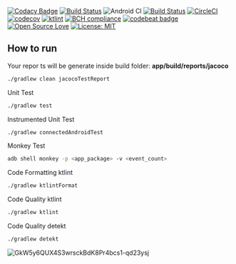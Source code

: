 [![Codacy Badge](https://api.codacy.com/project/badge/Grade/d6333cfdfbc04ea8af674b36efd67f3b)](https://app.codacy.com/manual/allefsousa/Android-Test-Coverage?utm_source=github.com&utm_medium=referral&utm_content=allefsousa/Android-Test-Coverage&utm_campaign=Badge_Grade_Dashboard)
[![Build Status](https://app.bitrise.io/app/7a6f5cd6eec731d5/status.svg?token=Z8A3sVZh3yusXl4EmTNzRg)](https://app.bitrise.io/app/7a6f5cd6eec731d5) 
![Android CI](https://github.com/allefsousa/Android-Test-Coverage/workflows/Android%20CI/badge.svg?branch=master)
[![Build Status](https://travis-ci.org/allefsousa/Android-Test-Coverage.svg?branch=master)](https://travis-ci.org/allefsousa/Android-Test-Coverage) [![CircleCI](https://circleci.com/gh/allefsousa/Android-Test-Coverage/tree/master.svg?style=svg)](https://circleci.com/gh/allefsousa/Android-Test-Coverage/tree/master) [![codecov](https://codecov.io/gh/allefsousa/Android-Test-Coverage/branch/master/graph/badge.svg?token=qSHrsOQWSj)](https://codecov.io/gh/allefsousa/Android-Test-Coverage)  [![ktlint](https://img.shields.io/badge/code%20style-%E2%9D%A4-FF4081.svg)](https://ktlint.github.io/)  [![BCH compliance](https://bettercodehub.com/edge/badge/allefsousa/Android-Test-Coverage?branch=master)](https://bettercodehub.com/) [![codebeat badge](https://codebeat.co/badges/0af8f2e2-77e6-44b7-9c2a-713b734c34b0)](https://codebeat.co/projects/github-com-allefsousa-android-test-coverage-master) [![Open Source Love](https://badges.frapsoft.com/os/v1/open-source.svg?v=103)](https://opensource.org/licenses/MIT) [![License: MIT](https://img.shields.io/badge/License-MIT-yellow.svg)](https://opensource.org/licenses/MIT) 

## How to run

Your repor ts will be generate inside build folder: **app/build/reports/jacoco**

```bash
./gradlew clean jacocoTestReport
```
Unit Test 

```bash
./gradlew test
```

Instrumented Unit Test

```bash
./gradlew connectedAndroidTest
```

Monkey Test

```bash
adb shell monkey -p <app_package> -v <event_count>
```
Code Formatting ktlint

```bash
./gradlew ktlintFormat
```
Code Quality ktlint

```bash
./gradlew ktlint
```
Code Quality detekt

```bash
./gradlew detekt
```

![GkW5y6QUX4S3wrsckBdK8Pr4bcs1-qd23ysj](https://user-images.githubusercontent.com/7042627/79526500-cc770780-803b-11ea-872c-fc1b0e18067a.jpeg)



